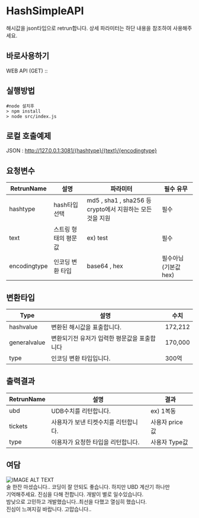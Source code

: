 HashSimpleAPI
==================
해시값을 json타입으로 retrun합니다.
상세 파라미터는 하단 내용을 참조하여 사용해주세요.

바로사용하기
-----------
WEB API (GET) :: 


실행방법
--------
<pre><code>#node 설치후
> npm install
> node src/index.js
</code></pre>

로컬 호출예제
--------
JSON : http://127.0.0.1:3081/{hashtype}/{text}/{encodingtype}

요청변수
--------
| RetrunName | 설명 | 파라미터 | 필수 유무 |
| ------ | ------ | ------ | ------ |
| hashtype | hash타입 선택 | md5 , sha1 , sha256 등 crypto에서 지원하는 모든것을 지원 | 필수 |
| text | 스트링 형태의 평문값 | ex) test  | 필수 |
| encodingtype | 인코딩 변환 타입 | base64 , hex | 필수아님 (기본값 hex)|


변환타입
--------
| Type | 설명 | 수치 |
| ------ | ------ |  ------ |
| hashvalue | 변환된 해시값을 표출합니다. | 172,212 |
| generalvalue | 변환되기전 유저가 입력한 평문값을 표출합니다 | 170,000 |
| type | 인코딩 변환 타입입니다. | 300억 |


출력결과
--------  
| RetrunName | 설명 | 결과 |
| ------ | ------ | ------ |
| ubd | UDB수치를 리턴합니다. | ex) 1복동 |
| tickets | 사용자가 보낸 티켓수치를 리턴합니다. | 사용자 price 값 |
| type | 이용자가 요청한 타입을 리턴합니다. | 사용자 Type값 |


여담
--------
![IMAGE ALT TEXT](https://user-images.githubusercontent.com/36251104/57471764-dbe7bf80-72c6-11e9-8c86-ac3f5224757c.png)<br>
술 한잔 마셨습니다.. 코딩이 잘 안되도 좋습니다. 하지만 UBD 계산기 하나만 <br>
기억해주세요. 진심을 다해 전합니다. 개발이 별로 일수있습니다.<br>
밤낮으로 고민하고 개발했습니다..최선을 다했고 열심히 했습니다.<br>
진심이 느껴지길 바랍니다. 고맙습니다..

